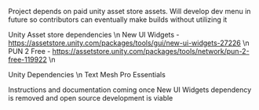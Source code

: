 Project depends on paid unity asset store assets. Will develop dev menu in future so contributors can eventually make builds without utilizing it

Unity Asset store dependencies \n
New UI Widgets - https://assetstore.unity.com/packages/tools/gui/new-ui-widgets-27226 \n
PUN 2 Free - https://assetstore.unity.com/packages/tools/network/pun-2-free-119922 \n

Unity Dependencies \n
Text Mesh Pro Essentials

Instructions and documentation coming once New UI Widgets dependency is removed and open source development is viable
